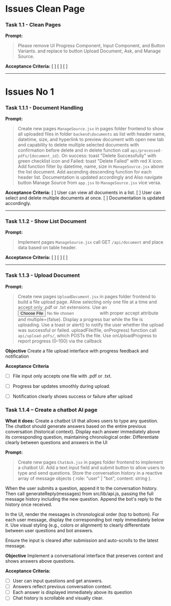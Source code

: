 # Issues Clean Page

### Task 1.1 - Clean Pages

**Prompt:**

> Please remove UI Progress Component, Input Component, and Button Variants. and replace to button Upload Document, Ask, and Manage Source.

**Acceptance Criteria:**
[ ]
[ ] 
[ ] 

---




# Issues No 1

### Task 1.1.1 - Document Handling

**Prompt:**

> Create new pages `ManageSource.jsx` in pages folder frontend to show all uploaded files in folder `backend\documents` as list with header name, datetime, size, and hyperlink to preview document with open new tab and capability to delete multiple selected documents with confirmation before delete and in delete function call `api/processed-pdfs/{document_id}`. On success: toast "Delete Successfully" with green checklist icon and Failed: toast "Delete Failed" with red X icon. Add function filter by datetime, name, size in `ManageSource.jsx` above the list document. Add ascending descending function for each header list. Documentation is updated accordingly and Also navigate button Manage Source from `app.jsx` to `ManageSource.jsx` vice versa. 

**Acceptance Criteria:**
[ ] User can view all documents in a list.
[ ] User can select and delete multiple documents at once.
[ ] Documentation is updated accordingly.

---

### Task 1.1.2 - Show List Document

**Prompt:**

> Implement pages `ManageSource.jsx` call GET `/api/document` and place data based on table header. 

**Acceptance Criteria:**
[ ] 
[ ] 
[ ] 

---

### Task 1.1.3 - Upload Document

**Prompt:**


> Create new pages `UploadDocument.jsx` in pages folder frontend to build a file upload page. Allow selecting only one file at a time and accept only .pdf or .txt extensions. Use an <input type="file"> with proper accept attribute and multiple={false}. Display a progress bar while the file is uploading. Use a toast or alert() to notify the user whether the upload was successful or failed. uploadFile(file, onProgress)  function call `api/upload-pdfs/`, which POSTs the file. Use onUploadProgress to report progress (0–100) via the callback

**Objective**
Create a file upload interface with progress feedback and notification


**Acceptance Criteria**

* [ ] File input only accepts one file with .pdf or .txt.
* [ ] Progress bar updates smoothly during upload.
* [ ] Notification clearly shows success or failure after upload


### Task 1.1.4 – Create a chatbot AI page

**What it does:** Create a chatbot UI that allows users to type any question. The chatbot should generate answers based on the entire previous conversation (historical context). Display each answer immediately above its corresponding question, maintaining chronological order. Differentiate clearly between questions and answers in the UI

**Prompt:**

> Create new pages `ChatAsk.jsx` in pages folder frontend to implement a chatbot UI. Add a text input field and submit button to allow users to type and send questions. Store the conversation history in a reactive array of message objects { role: "user" | "bot", content: string }.

When the user submits a question, append it to the conversation history. Then call generateReply(messages) from src/lib/api.js, passing the full message history including the new question. Append the bot's reply to the history once received.

In the UI, render the messages in chronological order (top to bottom). For each user message, display the corresponding bot reply immediately below it. Use visual styling (e.g., colors or alignment) to clearly differentiate between user questions and bot answers.

Ensure the input is cleared after submission and auto-scrolls to the latest message.

**Objective**
Implement a conversational interface that preserves context and shows answers above questions.

**Acceptance Criteria:**

* [ ] User can input questions and get answers.
* [ ] Answers reflect previous conversation context.
* [ ] Each answer is displayed immediately above its question
* [ ] Chat history is scrollable and visually clear.
